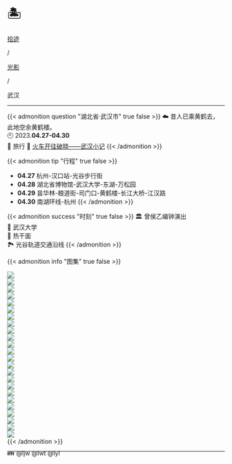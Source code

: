 # 🏝️


<div class="nav-tab">
  <a href="../../../cages"><p class="not">拾迹</p></a><p class="not">/</p>
  <a href="../"><p class="not">光影</p></a>
  <p class="now">/</p><p class="now">武汉</p>
</div>

---

{{< admonition question "湖北省·武汉市" true false >}}
☁️ 昔人已乘黄鹤去，此地空余黄鹤楼。<br>
🕙 2023.**04.27-04.30**<br>
📝 旅行
🔗 [火车开往破晓——武汉小记](../../../wuhan)
{{< /admonition >}}

{{< admonition tip "行程" true false >}}
- **04.27** 杭州-汉口站-光谷步行街
- **04.28** 湖北省博物馆-武汉大学-东湖-万松园
- **04.29** 昙华林-粮道街-司门口-黄鹤楼-长江大桥-江汉路
- **04.30** 南湖环线-杭州
{{< /admonition >}}

{{< admonition success "时刻" true false >}}
🏛️ 曾侯乙编钟演出<br>
🏫 武汉大学<br>
🥗 热干面<br>
🏞️ 光谷轨道交通沿线
{{< /admonition >}}

{{< admonition info "图集" true false >}}
<div class="group-picture">
    <div class="group3-picture-cover">
      <a class="lightgallery" href="https://pic.imgdb.cn/item/655c9426c458853aefc572c8.jpg" title="傍晚匆匆收拾好行李，与朋友徜卧于夕照的火车里。" data-thumbnail="https://pic.imgdb.cn/item/655c9426c458853aefc572c8.jpg">
      <img loading="lazy" src="https://pic.imgdb.cn/item/655c9426c458853aefc572c8.jpg"></a>
    </div>
    <div class="group3-picture-cover">
      <a class="lightgallery" href="https://pic.imgdb.cn/item/655c9426c458853aefc57340.jpg" title="傍晚匆匆收拾好行李，与朋友徜卧于夕照的火车里。" data-thumbnail="https://pic.imgdb.cn/item/655c9426c458853aefc57340.jpg">
      <img loading="lazy" src="https://pic.imgdb.cn/item/655c9426c458853aefc57340.jpg"></a>
    </div>
    <div class="group3-picture-cover">
      <a class="lightgallery" href="https://pic.imgdb.cn/item/655c9427c458853aefc57497.jpg" title="汉口站，扑面而来的历史感。" data-thumbnail="https://pic.imgdb.cn/item/655c9427c458853aefc57497.jpg">
    <img loading="lazy" src="https://pic.imgdb.cn/item/655c9427c458853aefc57497.jpg"></a>
    </div>
</div>

<div class="group-picture">
    <div class="group3-picture-cover">
      <a class="lightgallery" href="https://pic.imgdb.cn/item/655c9427c458853aefc57576.jpg" title="夜访光谷，品尝小龙虾。" data-thumbnail="https://pic.imgdb.cn/item/655c9427c458853aefc57576.jpg">
    <img loading="lazy" src="https://pic.imgdb.cn/item/655c9427c458853aefc57576.jpg"></a>
    </div>
    <div class="group3-picture-cover">
      <a class="lightgallery" href="https://pic.imgdb.cn/item/655c9427c458853aefc576a0.png" title="错过美术馆，但邂逅省博。" data-thumbnail="https://pic.imgdb.cn/item/655c9427c458853aefc576a0.png">
      <img loading="lazy" src="https://pic.imgdb.cn/item/655c9427c458853aefc576a0.png"></a>
    </div>
    <div class="group3-picture-cover">
      <a class="lightgallery" href="https://pic.imgdb.cn/item/655c94eec458853aefc816d4.jpg" title="为曾侯乙时代多元的钟瑟所震撼。" data-thumbnail="https://pic.imgdb.cn/item/655c94eec458853aefc816d4.jpg">
    <img loading="lazy" src="https://pic.imgdb.cn/item/655c94eec458853aefc816d4.jpg"></a>
    </div>
</div>

<div class="group-picture">
    <div class="group-picture-cover">
      <a class="lightgallery" href="https://pic.imgdb.cn/item/655c94efc458853aefc818c5.jpg" title="武大，仿佛回到了玉泉和之江。" data-thumbnail="https://pic.imgdb.cn/item/655c94efc458853aefc818c5.jpg">
      <img loading="lazy" src="https://pic.imgdb.cn/item/655c94efc458853aefc818c5.jpg"></a>
    </div>
    <div class="group-picture-cover">
      <a class="lightgallery" href="https://pic.imgdb.cn/item/655c94efc458853aefc81947.jpg" title="武大，仿佛回到了玉泉和之江。" data-thumbnail="https://pic.imgdb.cn/item/655c94efc458853aefc81947.jpg">
      <img loading="lazy" src="https://pic.imgdb.cn/item/655c94efc458853aefc81947.jpg"></a>
    </div>
</div>

<div class="group-picture">
    <div class="group3-picture-cover">
      <a class="lightgallery" href="https://pic.imgdb.cn/item/655c94f0c458853aefc81c60.jpg" title="凌波门旁是东湖的晚风，好像西湖旁的北山街。" data-thumbnail="https://pic.imgdb.cn/item/655c94f0c458853aefc81c60.jpg">
      <img loading="lazy" src="https://pic.imgdb.cn/item/655c94f0c458853aefc81c60.jpg"></a>
    </div>
    <div class="group3-picture-cover">
      <a class="lightgallery" href="https://pic.imgdb.cn/item/655c94f0c458853aefc81d4d.jpg" title="户部巷、粮道街，走走停停。" data-thumbnail="https://pic.imgdb.cn/item/655c94f0c458853aefc81d4d.jpg">
      <img loading="lazy" src="https://pic.imgdb.cn/item/655c94f0c458853aefc81d4d.jpg"></a>
    </div>
    <div class="group3-picture-cover">
      <a class="lightgallery" href="https://pic.imgdb.cn/item/655c9933c458853aefd69295.jpg" title="户部巷、粮道街，走走停停。" data-thumbnail="https://pic.imgdb.cn/item/655c9933c458853aefd69295.jpg">
      <img loading="lazy" src="https://pic.imgdb.cn/item/655c9933c458853aefd69295.jpg"></a>
    </div>
</div>

<div class="group-picture">
    <div class="group-picture-cover">
      <a class="lightgallery" href="https://pic.imgdb.cn/item/655c9933c458853aefd693ec.png" title="户部巷、粮道街，走走停停。" data-thumbnail="https://pic.imgdb.cn/item/655c9933c458853aefd693ec.png">
      <img loading="lazy" src="https://pic.imgdb.cn/item/655c9933c458853aefd693ec.png"></a>
    </div>
  <div class="group-picture-cover">
    <a class="lightgallery" href="https://pic.imgdb.cn/item/655c9934c458853aefd69613.jpg" title="车水马龙中藏着近代的痕迹，革命中的教员起起伏伏。" data-thumbnail="https://pic.imgdb.cn/item/655c9934c458853aefd69613.jpg">
    <img loading="lazy" src="https://pic.imgdb.cn/item/655c9934c458853aefd69613.jpg"></a>
  </div>
</div>

<div class="group-picture">
    <div class="group3-picture-cover">
    <a class="lightgallery" href="https://pic.imgdb.cn/item/655c9935c458853aefd69a01.png" title="过滤耸立高楼，于是共鸣出凭栏远眺的快意。" data-thumbnail="https://pic.imgdb.cn/item/655c9935c458853aefd69a01.png">
    <img loading="lazy" src="https://pic.imgdb.cn/item/655c9935c458853aefd69a01.png"></a>
    </div>
    <div class="group3-picture-cover">
      <a class="lightgallery" href="https://pic.imgdb.cn/item/655c9935c458853aefd69ccb.jpg" title="皆为旅人，皆是过客。" data-thumbnail="https://pic.imgdb.cn/item/655c9935c458853aefd69ccb.jpg">
      <img loading="lazy" src="https://pic.imgdb.cn/item/655c9935c458853aefd69ccb.jpg"></a>
    </div>
    <div class="group3-picture-cover">
      <a class="lightgallery" href="https://pic.imgdb.cn/item/655c9aa3c458853aefdba823.png" title="皆为旅人，皆是过客。" data-thumbnail="https://pic.imgdb.cn/item/655c9aa3c458853aefdba823.png">
      <img loading="lazy" src="https://pic.imgdb.cn/item/655c9aa3c458853aefdba823.png"></a>
    </div>
</div>

<div class="group-picture">
    <div class="group-picture-cover">
      <a class="lightgallery" href="https://pic.imgdb.cn/item/655c9aa4c458853aefdba9ac.jpg" title="皆为旅人，皆是过客。" data-thumbnail="https://pic.imgdb.cn/item/655c9aa4c458853aefdba9ac.jpg">
      <img loading="lazy" src="https://pic.imgdb.cn/item/655c9aa4c458853aefdba9ac.jpg"></a>
    </div>
    <div class="group-picture-cover">
      <a class="lightgallery" href="https://pic.imgdb.cn/item/655c9aa4c458853aefdbaa70.png" title="皆为旅人，皆是过客。" data-thumbnail="https://pic.imgdb.cn/item/655c9aa4c458853aefdbaa70.png">
      <img loading="lazy" src="https://pic.imgdb.cn/item/655c9aa4c458853aefdbaa70.png"></a>
    </div>
</div>

<div class="group-picture">
    <div class="group3-picture-cover">
      <a class="lightgallery" href="https://pic.imgdb.cn/item/655c9aa4c458853aefdbab47.png" title="皆为旅人，皆是过客。" data-thumbnail="https://pic.imgdb.cn/item/655c9aa4c458853aefdbab47.png">
      <img loading="lazy" src="https://pic.imgdb.cn/item/655c9aa4c458853aefdbab47.png"></a>
    </div>
    <div class="group3-picture-cover">
      <a class="lightgallery" href="https://pic.imgdb.cn/item/655c9aa5c458853aefdbaf45.jpg" title="皆为旅人，皆是过客。" data-thumbnail="https://pic.imgdb.cn/item/655c9aa5c458853aefdbaf45.jpg">
      <img loading="lazy" src="https://pic.imgdb.cn/item/655c9aa5c458853aefdbaf45.jpg"></a>
    </div>
    <div class="group3-picture-cover">
      <a class="lightgallery" href="https://pic.imgdb.cn/item/655c9ae7c458853aefdca076.jpg" title="西区主图书馆旁的求是书院牌坊。" data-thumbnail="https://pic.imgdb.cn/item/655c9ae7c458853aefdca076.jpg">
      <img loading="lazy" src="https://pic.imgdb.cn/item/655c9ae7c458853aefdca076.jpg"></a>
    </div>
</div>

<div class="group-picture">
    <div class="group3-picture-cover">
      <a class="lightgallery" href="https://pic.imgdb.cn/item/655c9ae7c458853aefdca207.jpg" title="西区主图书馆旁的求是书院牌坊。" data-thumbnail="https://pic.imgdb.cn/item/655c9ae7c458853aefdca207.jpg">
      <img loading="lazy" src="https://pic.imgdb.cn/item/655c9ae7c458853aefdca207.jpg"></a>
    </div>
    <div class="group3-picture-cover">
      <a class="lightgallery" href="https://pic.imgdb.cn/item/655c9ae8c458853aefdca483.jpg" title="西区主图书馆旁的求是书院牌坊。" data-thumbnail="https://pic.imgdb.cn/item/655c9ae8c458853aefdca483.jpg">
      <img loading="lazy" src="https://pic.imgdb.cn/item/655c9ae8c458853aefdca483.jpg"></a>
    </div>
    <div class="group3-picture-cover">
    <a class="lightgallery" href="https://pic.imgdb.cn/item/655c9ae7c458853aefdca283.jpg" title="西区主图书馆旁的求是书院牌坊。" data-thumbnail="https://pic.imgdb.cn/item/655c9ae7c458853aefdca283.jpg">
    <img loading="lazy" src="https://pic.imgdb.cn/item/655c9ae7c458853aefdca283.jpg"></a>
    </div>
</div>
{{< /admonition >}}

---

<p class="img-desc" style="text-align: left; margin-top: -20px;">👪 @ljw @lwt @lyl</p>

